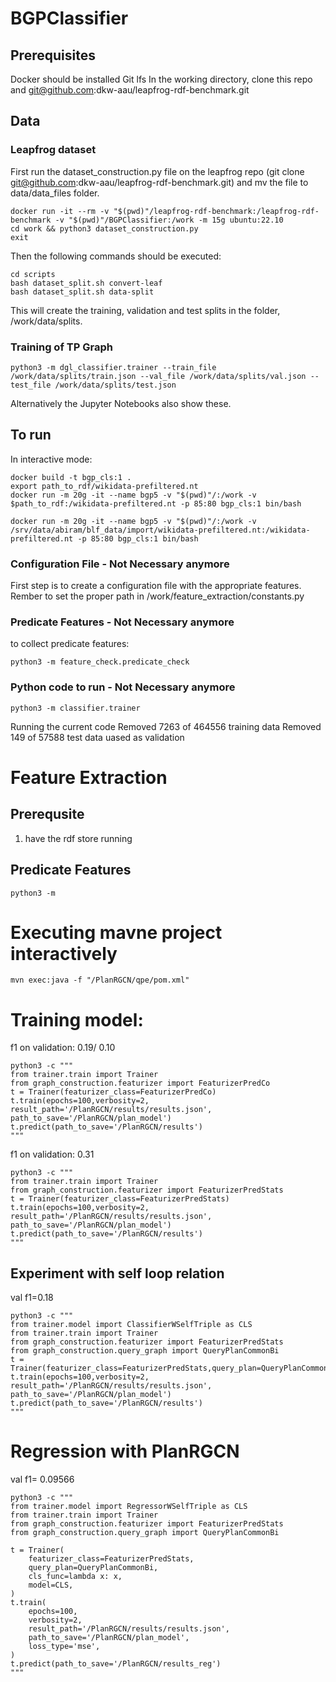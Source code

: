# BGPClassifier

## Prerequisites
Docker should be installed
Git lfs
In the working directory, clone this repo and git@github.com:dkw-aau/leapfrog-rdf-benchmark.git
## Data

### Leapfrog dataset
First run the dataset_construction.py file on the leapfrog repo (git clone git@github.com:dkw-aau/leapfrog-rdf-benchmark.git) and mv the file to data/data_files folder.
```
docker run -it --rm -v "$(pwd)"/leapfrog-rdf-benchmark:/leapfrog-rdf-benchmark -v "$(pwd)"/BGPClassifier:/work -m 15g ubuntu:22.10
cd work && python3 dataset_construction.py 
exit

```
Then the following commands should be executed:
```
cd scripts
bash dataset_split.sh convert-leaf
bash dataset_split.sh data-split
```
This will create the training, validation and test splits in the folder, /work/data/splits.

### Training of TP Graph
```
python3 -m dgl_classifier.trainer --train_file /work/data/splits/train.json --val_file /work/data/splits/val.json --test_file /work/data/splits/test.json
```
Alternatively the Jupyter Notebooks also show these.

## To run
In interactive mode:
```
docker build -t bgp_cls:1 .
export path_to_rdf/wikidata-prefiltered.nt
docker run -m 20g -it --name bgp5 -v "$(pwd)"/:/work -v $path_to_rdf:/wikidata-prefiltered.nt -p 85:80 bgp_cls:1 bin/bash

docker run -m 20g -it --name bgp5 -v "$(pwd)"/:/work -v /srv/data/abiram/blf_data/import/wikidata-prefiltered.nt:/wikidata-prefiltered.nt -p 85:80 bgp_cls:1 bin/bash
```
### Configuration File - Not Necessary anymore
First step is to create a configuration file with the appropriate features.
Rember to set the proper path in /work/feature_extraction/constants.py

### Predicate Features - Not Necessary anymore

to collect predicate features:
```
python3 -m feature_check.predicate_check
```

### Python code to run - Not Necessary anymore

``` 
python3 -m classifier.trainer
```

Running the current code
Removed 7263 of 464556 training data
Removed 149 of 57588 test data uased as validation

# Feature Extraction
## Prerequsite
1. have the rdf store running
## Predicate Features
```
python3 -m 
```

# Executing mavne project interactively
```
mvn exec:java -f "/PlanRGCN/qpe/pom.xml"
```

# Training model:
f1 on validation: 0.19/ 0.10
```
python3 -c """
from trainer.train import Trainer
from graph_construction.featurizer import FeaturizerPredCo
t = Trainer(featurizer_class=FeaturizerPredCo)
t.train(epochs=100,verbosity=2,
result_path='/PlanRGCN/results/results.json',
path_to_save='/PlanRGCN/plan_model')
t.predict(path_to_save='/PlanRGCN/results')
"""
```
f1 on validation:  0.31
```
python3 -c """
from trainer.train import Trainer
from graph_construction.featurizer import FeaturizerPredStats
t = Trainer(featurizer_class=FeaturizerPredStats)
t.train(epochs=100,verbosity=2,
result_path='/PlanRGCN/results/results.json',
path_to_save='/PlanRGCN/plan_model')
t.predict(path_to_save='/PlanRGCN/results')
"""
```

## Experiment with self loop relation
val f1=0.18
```
python3 -c """
from trainer.model import ClassifierWSelfTriple as CLS
from trainer.train import Trainer
from graph_construction.featurizer import FeaturizerPredStats
from graph_construction.query_graph import QueryPlanCommonBi
t = Trainer(featurizer_class=FeaturizerPredStats,query_plan=QueryPlanCommonBi)
t.train(epochs=100,verbosity=2,
result_path='/PlanRGCN/results/results.json',
path_to_save='/PlanRGCN/plan_model')
t.predict(path_to_save='/PlanRGCN/results')
"""
```

# Regression with PlanRGCN
val f1= 0.09566
```
python3 -c """
from trainer.model import RegressorWSelfTriple as CLS
from trainer.train import Trainer
from graph_construction.featurizer import FeaturizerPredStats
from graph_construction.query_graph import QueryPlanCommonBi

t = Trainer(
    featurizer_class=FeaturizerPredStats,
    query_plan=QueryPlanCommonBi,
    cls_func=lambda x: x,
    model=CLS,
)
t.train(
    epochs=100,
    verbosity=2,
    result_path='/PlanRGCN/results/results.json',
    path_to_save='/PlanRGCN/plan_model',
    loss_type='mse',
)
t.predict(path_to_save='/PlanRGCN/results_reg')
"""
```